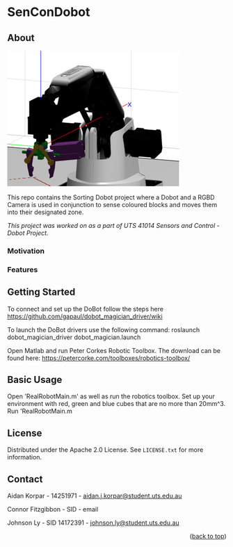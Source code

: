<a name="readme-top"></a>

# SenConDobot

## About

![mrdobot](assets/mrdobot.png)

This repo contains the Sorting Dobot project where a Dobot and a RGBD Camera is used in conjunction to sense coloured blocks and moves them into their designated zone.  

_This project was worked on as a part of UTS 41014 Sensors and Control - Dobot Project._

### Motivation

### Features


## Getting Started
To connect and set up the DoBot follow the steps here https://github.com/gapaul/dobot_magician_driver/wiki

To launch the DoBot drivers use the following command:
roslaunch dobot_magician_driver dobot_magician.launch

Open Matlab and run Peter Corkes Robotic Toolbox. The download can be found here: https://petercorke.com/toolboxes/robotics-toolbox/

## Basic Usage

Open 'RealRobotMain.m' as well as run the robotics toolbox.
Set up your environment with red, green and blue cubes that are no more than 20mm^3.
Run 'RealRobotMain.m


## License

Distributed under the Apache 2.0 License. See `LICENSE.txt` for more information.

## Contact

Aidan Korpar - 14251971 - aidan.j.korpar@student.uts.edu.au

Connor Fitzgibbon - SID - email

Johnson Ly - SID 14172391 - johnson.ly@student.uts.edu.au

<p align="right">(<a href="#readme-top">back to top</a>)</p>
